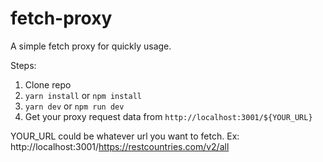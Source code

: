 # fetch-proxy
A simple fetch proxy for quickly usage.

Steps:
1. Clone repo
2. `yarn install` or `npm install`
3. `yarn dev` or `npm run dev`
4. Get your proxy request data from `http://localhost:3001/${YOUR_URL}`

YOUR_URL could be whatever url you want to fetch.
Ex: http://localhost:3001/https://restcountries.com/v2/all
